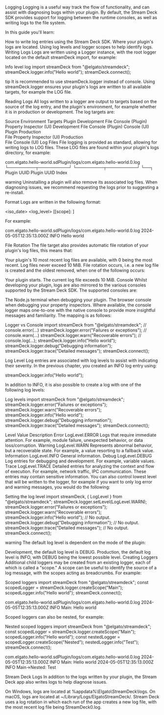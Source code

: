 Logging
Logging is a useful way track the flow of functionality, and can assist with diagnosing bugs within your plugin. By default, the Stream Deck SDK provides support for logging between the runtime consoles, as well as writing logs to the file system.

In this guide you'll learn:

How to write log entries using the Stream Deck SDK.
Where your plugin's logs are located.
Using log levels and logger scopes to help identify logs.
Writing Logs
Logs are written using a Logger instance, with the root logger located on the default streamDeck import, for example:

Info level log
import streamDeck from "@elgato/streamdeck";
streamDeck.logger.info("Hello world");
streamDeck.connect();

tip
It is recommended to use streamDeck.logger instead of console. Using streamDeck.logger ensures your plugin's logs are written to all available targets, for example the LOG file.

Reading Logs
All logs written to a logger are output to targets based on the source of the log entry, and the plugin's environment, for example whether it is in production or development. The log targets are:

Source	Environment	Targets
Plugin	Development	
File
Console (Plugin)
Property Inspector (UI)	Development	
File
Console (Plugin)
Console (UI)
Plugin	Production	
File
Property Inspector (UI)	Production	
File
Console (UI)
Log Files
File logging is provided as standard, allowing for writing logs to LOG files. These LOG files are found within your plugin's logs directory, for example:

com.elgato.hello-world.sdPlugin/logs/com.elgato.hello-world.0.log
└─────────┬──────────┘               └─────────┬──────────┘ └──┐
     Plugin UUID                          Plugin UUID        Index

warning
Uninstalling a plugin will also remove its associated log files. When diagnosing issues, we recommend requesting the logs prior to suggesting a re-install.

Format
Logs are written in the following format:

<iso_date> <log_level> [[scope]: ]<message>

For example:

com.elgato.hello-world.sdPlugin/logs/com.elgato.hello-world.0.log
2024-05-05T12:35:13.000Z INFO  Hello world

File Rotation
The file target also provides automatic file rotation of your plugin's log files, this means that:

Your plugin's 10 most recent log files are available, with 0 being the most recent.
Log files never exceed 10 MiB.
File rotation occurs, i.e. a new log file is created and the oldest removed, when one of the following occurs:

Your plugin starts.
The current log file exceeds 10 MiB.
Console
Whilst developing your plugin, logs are also mirrored to the various consoles supported by the Stream Deck SDK. The supported consoles are:

The Node.js terminal when debugging your plugin.
The browser console when debugging your property inspectors.
Where available, the console logger maps one-to-one with the native console to provide more insightful messages and familiarity. The mapping is as follows:

Logger vs Console
import streamDeck from "@elgato/streamdeck";
// console.error(...)
streamDeck.logger.error("Failures or exceptions");
// console.warn(...)
streamDeck.logger.warn("Recoverable errors");
// console.log(...);
streamDeck.logger.info("Hello world");
streamDeck.logger.debug("Debugging information");
streamDeck.logger.trace("Detailed messages");
streamDeck.connect();

Log Level
Log entries are associated with log levels to assist with indicating their severity. In the previous chapter, you created an INFO log entry using:

streamDeck.logger.info("Hello world");

In addition to INFO, it is also possible to create a log with one of the following log levels:

Log levels
import streamDeck from "@elgato/streamdeck";
streamDeck.logger.error("Failures or exceptions");
streamDeck.logger.warn("Recoverable errors");
streamDeck.logger.info("Hello world");
streamDeck.logger.debug("Debugging information");
streamDeck.logger.trace("Detailed messages");
streamDeck.connect();

Level	Value	Description
Error
LogLevel.ERROR	Logs that require immediate attention. For example, module failure, unexpected behavior, or data loss/corruption.
Warning
LogLevel.WARN	Represents abnormal behavior, but a recoverable state. For example, a value resorting to a fallback value.
Information
LogLevel.INFO	General information.
Debug
LogLevel.DEBUG	Log entries for debugging and development. For example, variable values.
Trace
LogLevel.TRACE	Detailed entries for analyzing the context and flow of execution. For example, network traffic, IPC communication. These entries may contain sensitive information.
You can also control lowest level that will be written to the logger, for example if you want to only log error and warning messages, you would do the following:

Setting the log level
import streamDeck, { LogLevel } from "@elgato/streamdeck";
streamDeck.logger.setLevel(LogLevel.WARN);
streamDeck.logger.error("Failures or exceptions");
streamDeck.logger.warn("Recoverable errors");
streamDeck.logger.info("Hello world"); // No output.
streamDeck.logger.debug("Debugging information"); // No output.
streamDeck.logger.trace("Detailed messages"); // No output.
streamDeck.connect();

warning
The default log level is dependent on the mode of the plugin:

Development, the default log level is DEBUG.
Production, the default log level is INFO, with DEBUG being the lowest possible level.
Creating Loggers
Additional child loggers may be created from an existing logger, each of which is called a "scope." A scope can be useful to identify the source of a log message, with the scopes acting as breadcrumbs. For example:

Scoped loggers
import streamDeck from "@elgato/streamdeck";
const scopedLogger = streamDeck.logger.createScope("Main");
scopedLogger.info("Hello world");
streamDeck.connect();

com.elgato.hello-world.sdPlugin/logs/com.elgato.hello-world.0.log
2024-05-05T12:35:13.000Z INFO  Main: Hello world

Scoped loggers can also be nested, for example:

Nested scoped loggers
import streamDeck from "@elgato/streamdeck";
const scopedLogger = streamDeck.logger.createScope("Main");
scopedLogger.info("Hello world");
const nestedLogger = scopedLogger.createScope("Nested");
nestedLogger.info("Test");
streamDeck.connect();

com.elgato.hello-world.sdPlugin/logs/com.elgato.hello-world.0.log
2024-05-05T12:35:13.000Z INFO  Main: Hello world
2024-05-05T12:35:13.000Z INFO  Main->Nested: Test

Stream Deck Logs
In addition to the logs written by your plugin, the Stream Deck app also writes logs to help diagnose issues.

On Windows, logs are located at %appdata%\Elgato\StreamDeck\logs\.
On macOS, logs are located at ~/Library/Logs/ElgatoStreamDeck/.
Stream Deck uses a log rotation in which each run of the app creates a new log file, with the most recent log file being StreamDeck0.log.